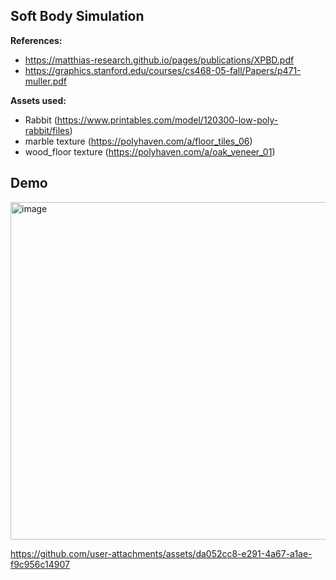 ## Soft Body Simulation
**References:**
- https://matthias-research.github.io/pages/publications/XPBD.pdf
- https://graphics.stanford.edu/courses/cs468-05-fall/Papers/p471-muller.pdf

**Assets used:**
- Rabbit (https://www.printables.com/model/120300-low-poly-rabbit/files)
- marble texture (https://polyhaven.com/a/floor_tiles_06)
- wood_floor texture (https://polyhaven.com/a/oak_veneer_01)
 
## Demo
<img width="793" height="540" alt="image" src="https://github.com/user-attachments/assets/93161864-a290-4529-9fd5-13aa683a4e9e" />

https://github.com/user-attachments/assets/da052cc8-e291-4a67-a1ae-f9c956c14907

